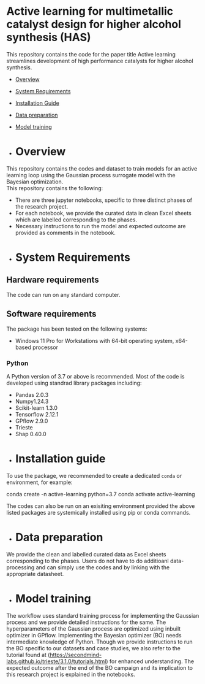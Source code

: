 # Active learning for multimetallic catalyst design for higher alcohol synthesis (HAS)

This repository contains the code for the paper title Active learning streamlines development of high performance catalysts for higher alcohol synthesis.

- [Overview](#overview)
- [System Requirements](#system-requirements)
- [Installation Guide](#installation-guide)
- [Data preparation](#data-preparation)
- [Model training](#training)

- # Overview

This repository contains the codes and dataset to train models for an active learning loop using the Gaussian process surrogate model with the Bayesian optimization.  
This repository contains the following:

* There are three jupyter notebooks, specific to three distinct phases of the research project.
* For each notebook, we provide the curated data in clean Excel sheets which are labelled corresponding to the phases.
* Necessary instructions to run the model and expected outcome are provided as comments in the notebook.

- # System Requirements

## Hardware requirements
The code can run on any standard computer.

## Software requirements
The package has been tested on the following systems:
+ Windows 11 Pro for Workstations with 64-bit operating system, x64-based processor

### Python

A Python version of 3.7 or above is recommended. Most of the code is developed using standrad library packages including:

* Pandas 2.0.3 
* Numpy1.24.3 
* Scikit-learn 1.3.0
* Tensorflow 2.12.1
* GPflow 2.9.0
* Trieste  
* Shap 0.40.0

- # Installation guide

To use the package, we recommended to create a dedicated `conda` or environment, for example:

conda create -n active-learning python=3.7
conda activate active-learning

The codes can also be run on an exisiting environment provided the above listed packages are systemically installed using pip or conda commands.

- # Data preparation

We provide the clean and labelled curated data as Excel sheets  corresponding to the phases. Users do not have to do additioanl data-processing and can simply use the codes and by linking with the appropriate datasheet.

- # Model training

The workflow uses standard training process for implementing the Gaussian process and we provide detailed instructions for the same. The hyperparameters of the Gaussian process are optimized using inbuilt optimizer in GPflow. Implementing the Bayesian optimizer (BO) needs intermediate knowledge of Python. Though we provide instructions to run the BO specific to our datasets and case studies, we also refer to the tutorial found at (https://secondmind-labs.github.io/trieste/3.1.0/tutorials.html) for enhanced understanding. The expected outcome after the end of the BO campaign and its implication to this research project is explained in the notebooks.














